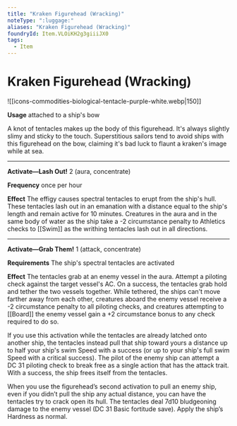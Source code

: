 ```yaml
---
title: "Kraken Figurehead (Wracking)"
noteType: ":luggage:"
aliases: "Kraken Figurehead (Wracking)"
foundryId: Item.VLOiKH2g3giiiJX0
tags:
  - Item
---
```


# Kraken Figurehead (Wracking)
![[icons-commodities-biological-tentacle-purple-white.webp|150]]

**Usage** attached to a ship's bow

A knot of tentacles makes up the body of this figurehead. It's always slightly slimy and sticky to the touch. Superstitious sailors tend to avoid ships with this figurehead on the bow, claiming it's bad luck to flaunt a kraken's image while at sea.

* * *

**Activate—Lash Out!** 2 (aura, concentrate)

**Frequency** once per hour

**Effect** The effigy causes spectral tentacles to erupt from the ship's hull. These tentacles lash out in an emanation with a distance equal to the ship's length and remain active for 10 minutes. Creatures in the aura and in the same body of water as the ship take a -2 circumstance penalty to Athletics checks to [[Swim]] as the writhing tentacles lash out in all directions.

* * *

**Activate—Grab Them!** 1 (attack, concentrate)

**Requirements** The ship's spectral tentacles are activated

**Effect** The tentacles grab at an enemy vessel in the aura. Attempt a piloting check against the target vessel's AC. On a success, the tentacles grab hold and tether the two vessels together. While tethered, the ships can't move farther away from each other, creatures aboard the enemy vessel receive a -2 circumstance penalty to all piloting checks, and creatures attempting to [[Board]] the enemy vessel gain a +2 circumstance bonus to any check required to do so.

If you use this activation while the tentacles are already latched onto another ship, the tentacles instead pull that ship toward yours a distance up to half your ship's swim Speed with a success (or up to your ship's full swim Speed with a critical success). The pilot of the enemy ship can attempt a DC 31 piloting check to break free as a single action that has the attack trait. With a success, the ship frees itself from the tentacles.

When you use the figurehead’s second activation to pull an enemy ship, even if you didn’t pull the ship any actual distance, you can have the tentacles try to crack open its hull. The tentacles deal 7d10 bludgeoning damage to the enemy vessel (DC 31 Basic fortitude save). Apply the ship’s Hardness as normal.
